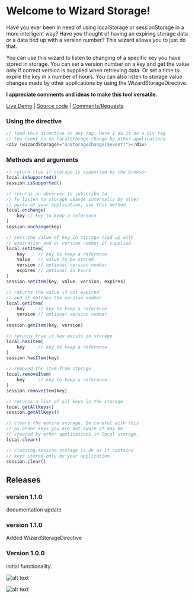 # Welcome to Wizard Storage!

Have you ever been in need of using localStorage or sessionStorage in a more intelligent way? Have you thought of having an expiring storage data or a data tied up with a version number? This wizard allows you to just do that.

You can use this wizard to listen to changing of a specific key you have stored in storage. You can set a version number on a key and get the value only if correct version is supplied when retrieving data. Or set a time to expire the key in x number of hours. You can also listen to storage value changes made by other applications by using the WizardStorageDirective. 

**I appreciate comments and ideas to make this tool versatile.**


[Live Demo](https://wizard-storage.stackblitz.io) | [Source code](https://github.com/msalehisedeh/wizard-storage/tree/master/src/app) | [Comments/Requests](https://github.com/msalehisedeh/wizard-storage/issues)

### Using the directive

```javascript
// load this directive on any tag. Here I do it on a div tag
// the event is on localStorage change by other applications.
<div (wizardStorage)="onStorageChange($event)"></div>

```


### Methods and arguments

```javascript
// return true if storage is supported by the browser
local.isSupported() 
session.isSupported() 

// returns an observer to subscribe to.
// To listen to storage change internally by other
// parts of your application, use this method.
local.onchange(
    key // key to keep a reference
)
session.onchange(key) 

// sets the value of key in storage tied up with 
// expiration and or version number if supplied.
local.setItem(
    key     // key to keep a reference
    value   // value to be stored
    version // optional version number
    expires // optional in hours
) 
session.setItem(key, value, version, expires)

// returns the value if not expired 
// and if matches the version number
local.getItem(
    key     // key to keep a reference
    version // optional version number
)
session.getItem(key, version)

// returns true if key exists in storage
local.hasItem(
    key     // key to keep a reference
)
session.hasItem(key)

// removed the item from storage
local.removeItem(
    key     // key to keep a reference
)
session.removeItem(key)

// returns a list of all keys in the storage
local.getAllKeys()
session.getAllKeys()

// clears the entire storage. Be careful with this
// as other keys you are not aware of may be 
// created by other applications in local storage.
local.clear()

// clearing session storage is OK as it contains
// keys stored only by your application.
session.clear()

```

## Releases

### version 1.1.0
documentation update

### version 1.1.0
Added WizardStorageDirective

### Version 1.0.0
initial functionality.



![alt text](https://raw.githubusercontent.com/msalehisedeh/wizard-storage/master/sample.png  "What you would see when a wizard-storage sampler is used")

![alt text](https://raw.githubusercontent.com/msalehisedeh/wizard-storage/master/sample2.png  "What you would see when a wizard-storage sampler is used")
